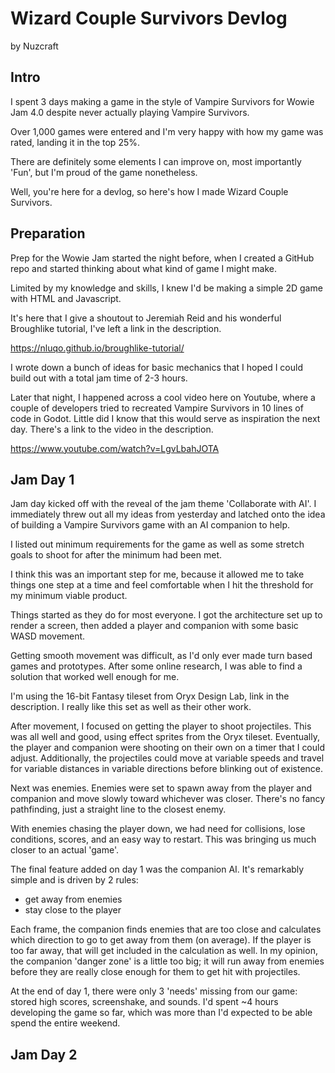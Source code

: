 # Wizard Couple Survivors Devlog
by Nuzcraft

## Intro
I spent 3 days making a game in the style of Vampire Survivors for Wowie Jam 4.0 despite never actually playing Vampire Survivors.

Over 1,000 games were entered and I'm very happy with how my game was rated, landing it in the top 25%.

There are definitely some elements I can improve on, most importantly 'Fun', but I'm proud of the game nonetheless.

Well, you're here for a devlog, so here's how I made Wizard Couple Survivors.

## Preparation

Prep for the Wowie Jam started the night before, when I created a GitHub repo and started thinking about what kind of game I might make.

Limited by my knowledge and skills, I knew I'd be making a simple 2D game with HTML and Javascript. 

It's here that I give a shoutout to Jeremiah Reid and his wonderful Broughlike tutorial, I've left a link in the description.

https://nluqo.github.io/broughlike-tutorial/

I wrote down a bunch of ideas for basic mechanics that I hoped I could build out with a total jam time of 2-3 hours.

Later that night, I happened across a cool video here on Youtube, where a couple of developers tried to recreated Vampire Survivors in 10 lines of code in Godot. Little did I know that this would serve as inspiration the next day. There's a link to the video in the description.

https://www.youtube.com/watch?v=LgvLbahJOTA

## Jam Day 1

Jam day kicked off with the reveal of the jam theme 'Collaborate with AI'. I immediately threw out all my ideas from yesterday and latched onto the idea of building a Vampire Survivors game with an AI companion to help.

I listed out minimum requirements for the game as well as some stretch goals to shoot for after the minimum had been met.

I think this was an important step for me, because it allowed me to take things one step at a time and feel comfortable when I hit the threshold for my minimum viable product.

Things started as they do for most everyone. I got the architecture set up to render a screen, then added a player and companion with some basic WASD movement.

Getting smooth movement was difficult, as I'd only ever made turn based games and prototypes. After some online research, I was able to find a solution that worked well enough for me.

I'm using the 16-bit Fantasy tileset from Oryx Design Lab, link in the description. I really like this set as well as their other work.

After movement, I focused on getting the player to shoot projectiles. This was all well and good, using effect sprites from the Oryx tileset. Eventually, the player and companion were shooting on their own on a timer that I could adjust. Additionally, the projectiles could move at variable speeds and travel for variable distances in variable directions before blinking out of existence.

Next was enemies. Enemies were set to spawn away from the player and companion and move slowly toward whichever was closer. There's no fancy pathfinding, just a straight line to the closest enemy.

With enemies chasing the player down, we had need for collisions, lose conditions, scores, and an easy way to restart. This was bringing us much closer to an actual 'game'.

The final feature added on day 1 was the companion AI. It's remarkably simple and is driven by 2 rules:
- get away from enemies
- stay close to the player

Each frame, the companion finds enemies that are too close and calculates which direction to go to get away from them (on average). If the player is too far away, that will get included in the calculation as well. In my opinion, the companion 'danger zone' is a little too big; it will run away from enemies before they are really close enough for them to get hit with projectiles.

At the end of day 1, there were only 3 'needs' missing from our game: stored high scores, screenshake, and sounds. I'd spent ~4 hours developing the game so far, which was more than I'd expected to be able spend the entire weekend.

## Jam Day 2
